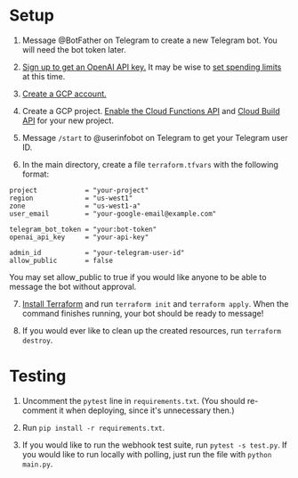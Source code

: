 # Setup

1. Message @BotFather on Telegram to create a new Telegram bot. You will need the bot token later.

2. [Sign up to get an OpenAI API key.](https://openai.com/blog/openai-api)
It may be wise to [set spending limits](https://platform.openai.com/account/billing/limits) at this time.

3. [Create a GCP account.](https://console.cloud.google.com/welcome)

4. Create a GCP project.
[Enable the Cloud Functions API](https://console.developers.google.com/apis/api/cloudfunctions.googleapis.com/overview) and [Cloud Build API](https://console.developers.google.com/apis/api/cloudbuild.googleapis.com/overview) for your new project.

5. Message `/start` to @userinfobot on Telegram to get your Telegram user ID.

6. In the main directory, create a file `terraform.tfvars` with the following format:
```hcl
project            = "your-project"
region             = "us-west1"
zone               = "us-west1-a"
user_email         = "your-google-email@example.com"

telegram_bot_token = "your:bot-token"
openai_api_key     = "your-api-key"

admin_id           = "your-telegram-user-id"
allow_public       = false
```
You may set allow_public to true if you would like anyone to be able to message the bot without approval.

7. [Install Terraform](https://developer.hashicorp.com/terraform/tutorials/aws-get-started/install-cli) and run `terraform init` and `terraform apply`.
When the command finishes running, your bot should be ready to message!

8. If you would ever like to clean up the created resources, run `terraform destroy`.

# Testing

1. Uncomment the `pytest` line in `requirements.txt`.
(You should re-comment it when deploying, since it's unnecessary then.)

2. Run `pip install -r requirements.txt`.

3. If you would like to run the webhook test suite, run `pytest -s test.py`.
If you would like to run locally with polling, just run the file with `python main.py`.

